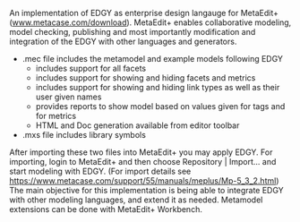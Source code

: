 An implementation of EDGY as enterprise design langauge for MetaEdit+ (www.metacase.com/download). MetaEdit+ enables collaborative modeling, model checking, publishing and most importantly modification and integration of the EDGY with other languages and generators. 

- .mec file includes the metamodel and example models following EDGY
  - includes support for all facets
  - includes support for showing and hiding facets and metrics
  - includes support for showing and hiding link types as well as their user given names
  - provides reports to show model based on values given for tags and for metrics
  - HTML and Doc generation available from editor toolbar
- .mxs file includes library symbols

After importing these two files into MetaEdit+ you may apply EDGY. For importing, login to MetaEdit+ and then choose Repository | Import... and start modeling with EDGY. (For import details see https://www.metacase.com/support/55/manuals/meplus/Mp-5_3_2.html) 
The main objective for this implementation is being able to integrate EDGY with other modeling languages, and extend it as needed. Metamodel extensions can be done with MetaEdit+ Workbench.
